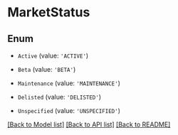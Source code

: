 # MarketStatus


## Enum

* `Active` (value: `'ACTIVE'`)

* `Beta` (value: `'BETA'`)

* `Maintenance` (value: `'MAINTENANCE'`)

* `Delisted` (value: `'DELISTED'`)

* `Unspecified` (value: `'UNSPECIFIED'`)

[[Back to Model list]](../README.md#documentation-for-models) [[Back to API list]](../README.md#documentation-for-api-endpoints) [[Back to README]](../README.md)
